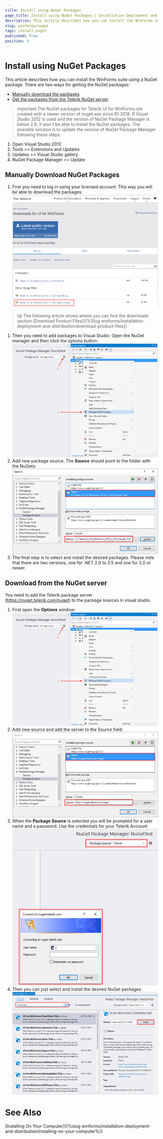 ```yaml
---
title: Install using NuGet Packages
page_title: Install using NuGet Packages | Installation Deployment and Distribution
description: This article describes how you can install the WinForms suite using a NuGet package.   
slug: winforms/nuget
tags: install,nuget
published: True
position: 9
---
```


# Install using NuGet Packages

This article describes how you can install the WinForms suite using a NuGet package. There are two ways for getting the NuGet packages:

* [Manually download the packages](#manually-download-nuget-packages)
* [Get the packages from the Telerik NuGet server](#download-from-the-nuget-server)


>important The NuGet packages for Telerik UI for WinForms are created with a newer version of nuget.exe since R1 2018. If Visual Studio 2012 is used and the version of NuGet Package Manager is below 2.8, it won`t be able to install the NuGet packages. The possible solution is to update the version of NuGet Package Manager following these steps: 
1. Open Visual Studio 2012
2. Tools >> Extensions and Updates 
3. Updates >> Visual Studio gallery 
4. NuGet Package Manager >> Update 
## Manually Download NuGet Packages
1. First you need to log in using your licensed account. This way you will be able to download the packages:
  ![installation-deployment-and-distribution-install-using-nuget 001](images/installation-deployment-and-distribution-install-using-nuget001.png)
  >tip The following article shows where you can find the downloads section [Download Product Files]({%Slug winforms/installation-deployment-and-distribution/download-product-files})
1. Then you need to add packages to Visual Studio. Open the NuGet manager and then click the options button:
  ![installation-deployment-and-distribution-install-using-nuget 002](images/installation-deployment-and-distribution-install-using-nuget002.png)
1. Add new package source. The __Source__ should point to the folder with the NuGets:
  ![installation-deployment-and-distribution-install-using-nuget 003](images/installation-deployment-and-distribution-install-using-nuget003.png)
1. The final step is to select and install the desired packages. Please note that there are two versions, one for .NET 2.0 to 3.5 and one for 2.0 or newer. 
## Download from the NuGet server
You need to add the Telerik package server (https://nuget.telerik.com/nuget) to the package sources in visual studio.
1. First open the __Options__ window: 
  ![installation-deployment-and-distribution-install-using-nuget 002](images/installation-deployment-and-distribution-install-using-nuget002.png)
1. Add new source and add the server to the Source field:
  ![installation-deployment-and-distribution-install-using-nuget 004](images/installation-deployment-and-distribution-install-using-nuget004.png)
1. When the __Package Source__ is selected you will be prompted for a user name and a password. Use the credentials for your Telerik Account:
  ![installation-deployment-and-distribution-install-using-nuget 005](images/installation-deployment-and-distribution-install-using-nuget005.png)
1. Then you can just select and install the desired NuGet packages.
    ![installation-deployment-and-distribution-install-using-nuget 006](images/installation-deployment-and-distribution-install-using-nuget006.png)
# See Also
[Installing On Your Computer]({%slug winforms/installation-deployment-and-distribution/installing-on-your-computer%})